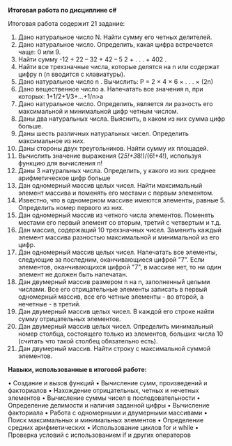**Итоговая работа по дисциплине c#**

Итоговая работа содержит 21 задание: 
  1. Дано натуральное число N. Найти сумму его четных делителей.
  2. Дано натуральное число. Определить, какая цифра встречается чаще: 0 или 9.
  3. Найти сумму -12 + 22 – 32 + 42 – 5 2 + . . . + 402 .
  4. Найти все трехзначные числа, которые делятся на n или содержат цифру n (n вводится с клавиатуры).
  5. Дано натуральное число n . Вычислить: P = 2 × 4 × 6 × . . . × (2n)
  6. Дано вещественное число a. Напечатать все значения n, при которых: 1+1/2+1/3+...+1/n>a 
  7. Дано натуральное число. Определить, является ли разность его максимальной и минимальной цифр четным числом.
  8. Даны два натуральных числа. Выяснить, в каком из них сумма цифр больше.
  9. Даны шесть различных натуральных чисел. Определить максимальное из них.
  10. Даны стороны двух треугольников. Найти сумму их площадей.
  11. Вычислить значение выражения (2*5!+3*8!)/(6!+4!), используя функцию для вычисления n!
  12. Даны 3 натуральных числа. Определить, у какого из них среднее арифметическое цифр больше
  13. Дан одномерный массив целых чисел. Найти максимальный элемент массива и поменять его местами с первым элементом.
  14. Известно, что в одномерном массиве имеются элементы, равные 5. Определить номер первого из них.
  15. Дан одномерный массив из четного числа элементов. Поменять местами его первый элемент со вторым, третий с четвертым и т.д.
  16. Дан массив, содержащий 10 трехзначных чисел. Заменить каждый элемент массива разностью максимальной и минимальной из его цифр.
  17. Дан одномерный массив целых чисел. Напечатать все элементы, следующие за последним, оканчивающиеся цифрой "7". Если элементов, оканчивающихся цифрой "7", в массиве нет, то ни один элемент не должен быть напечатан.
  18. Дан двумерный массив размером n на n, заполненный целыми числами. Все его отрицательные элементы записать в первый одномерный массив, все его четные элементы - во второй, а нечетные - в третий.
  19. Дан двумерный массив целых чисел. В каждой его строке найти сумму отрицательных элементов.
  20. Дан двумерный массив целых чисел. Определить минимальный номер столбца, состоящего только из элементов, больших числа 10 (считать что такой столбец обязательно есть).
  21. Дан двумерный массив. Найти строку с максимальной суммой элементов.

**Навыки, использованные в итоговой работе:**

  • Создание и вызов функций
  • Вычисление сумм, произведений и факториалов
  • Нахождение отрицательных, четных и нечетных элементов
  • Вычисление суммы чисел в последовательности
  • Определение делимости и наличия заданной цифры
  • Вычисление факториала
  • Работа с одномерными и двумерными массивами
  • Поиск максимальных и минимальных элементов
  • Определение средних арифметических
  • Использование циклов for и while
  • Проверка условий с использованием if и других операторов




